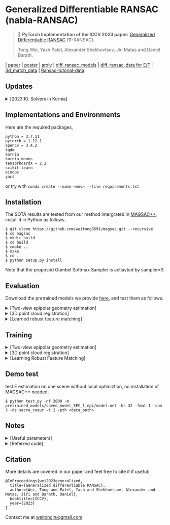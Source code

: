 # Generalized Differentiable RANSAC (nabla-RANSAC)

>:newspaper: **PyTorch Implementation of the ICCV 2023 paper:**
[Generalized Differentiable RANSAC](https://openaccess.thecvf.com/content/ICCV2023/papers/Wei_Generalized_Differentiable_RANSAC_ICCV_2023_paper.pdf) ($\nabla$-RANSAC).
>
>Tong Wei, Yash Patel, Alexander Shekhovtsov, Jiri Matas and Daniel Barath.

| [paper](https://openaccess.thecvf.com/content/ICCV2023/papers/Wei_Generalized_Differentiable_RANSAC_ICCV_2023_paper.pdf) | [poster](https://cmp.felk.cvut.cz/~weitong/nabla_ransac/poster_nabla_ransac.pdf) | [arxiv](https://arxiv.org/abs/2212.13185https://arxiv.org/abs/2212.1318) | [diff_ransac_models](https://cmp.felk.cvut.cz/~weitong/nabla_ransac/diff_ransac_models.zip) | [diff_ransac_data for E/F](https://cmp.felk.cvut.cz/~weitong/nabla_ransac/diff_ransac_data.zip) | [3d_match_data](https://cmp.felk.cvut.cz/~weitong/nabla_ransac/3d_match_data.zip) | [Ransac-tutorial-data](https://github.com/ducha-aiki/ransac-tutorial-2020-data)

## Updates
<details>
<summary>[2023.10. Solvers in Kornia]</summary>
Our implemented 5PC solver for essential matrix estimation is integrated in [Kornia](https://github.com/kornia/kornia)! Install it from source by

```
$ pip install git+https://github.com/kornia/kornia
```
An example of importing 5PC from [Kornia](https://github.com/kornia/kornia) is shown [here](kornia_5pc_example.ipynb).
</details>

<!-- > :file_folder: **Important links for the trained models and datasets:**
>
>Trained models of 5PC/7PC/8PC for E/F estimation, and 'point_model.net' for 3D point cloud registration are available at [diff_ransac_models](https://cmp.felk.cvut.cz/~weitong/nabla_ransac/diff_ransac_models.zip).
Data for E/F can be downloaded at [diff_ransac_data](https://cmp.felk.cvut.cz/~weitong/nabla_ransac/diff_ransac_data.zip), and [3d_match_data](https://cmp.felk.cvut.cz/~weitong/nabla_ransac/3d_match_data.zip) for point registration. -->
## Implementations and Environments


Here are the required packages,
```
python = 3.7.11
pytorch = 1.12.1
opencv = 3.4.2
tqdm
kornia
kornia_moons
tensorboardX = 2.2
scikit-learn
einops
yacs
```
or try with ```conda create --name <env> --file requirements.txt```


[comment]: <> (Example)

[comment]: <> (```)

[comment]: <> ($ conda create --name publish python==3.7.11)

[comment]: <> ($ conda install pytorch=1.12.1)

[comment]: <> ($ conda install pytorch-gpu=1.12.1 cudatoolkit=11.3)

[comment]: <> ($ conda install tqdm)

[comment]: <> ($ conda install tensorboardX)

[comment]: <> ($ conda install sklearn)

[comment]: <> (```)

<!-- ## Datasets
Saved features for E/F estimation can be downloaded from [diff_ransac_data](https://cmp.felk.cvut.cz/~weitong/nabla_ransac/diff_ransac_data.zip), including Scene St. Peters Square for training, and other 12 scenes for testing.
878M in total, contains two folders: 878M data and 1M evaluation list of numpy files.
The features of 3DMatch and 3DLoMatch for training, validation and testing can be downloaded from [3d_match_data](https://cmp.felk.cvut.cz/~weitong/nabla_ransac/3d_match_data.zip).

Specify the data path in all of the scripts by parameter '-pth <>'.
RootSIFT feature preparation is referred to [Ransac-tutorial-data](https://github.com/ducha-aiki/ransac-tutorial-2020-data), [NG-RANSAC](https://github.com/vislearn/ngransac).

[comment]: <> (Saved features and models can be downloaded from [here]&#40;https://cmp.felk.cvut.cz/~weitong/&#41;.) -->

## Installation
The SOTA results are tested from our method intergrated in [MAGSAC++](https://github.com/danini/magsac.git), install it in Python as follows.

<!-- Thanks to the public code of [MAGSAC](https://github.com/danini/magsac.git), we add the  -->

<!-- inside the C++ implementation, please clone it from [the forked MAGSAC repo including the new sampler](https://github.com/weitong8591/magsac.git), build the project by CMAKE, and compile, install in Python as follows. -->
```
$ git clone https://github.com/weitong8591/magsac.git --recursive
$ cd magsac
$ mkdir build
$ cd build
$ cmake ..
$ make
$ cd ..
$ python setup.py install
```
Note that the proposed Gumbel Softmax Sampler is actiavted by sampler=3. 

## Evaluation
Download the pretrained models we provide [here](https://cmp.felk.cvut.cz/~weitong/nabla_ransac/diff_ransac_models.zip), and test them as follows.

<details>
<summary>[Two-view epipolar geometry estimation]</summary>

Download the RootSIFT features of PhotoTourism from [here](https://cmp.felk.cvut.cz/~weitong/nabla_ransac/diff_ransac_data.zip), and run

```
$ python test_magsac.py -nf 2000 -m pretrained_models/saved_model_5PC_l_epi/model.net -bs 32 -fmat 0 -sam 1 -bm 1 -t 2 -pth <>
```
add ```-fmat 1 ``` to activate fundamental matrix estimation; use ```-ds <scene_name>``` instead of ```-bm 1``` to test on a specific scene.

AUC scores thresholded at [5, 10, 20] are compared for E estimation, F1 scores and median epipolar errors are the evluation metrics for F estimation.

Note: SuperPoint+SuperGlue features on ScanNet are coming soon.
</details>

<details>
<summary>[3D point cloud registration]</summary>

Download the 3DMatch and 3DLoMatch data from [here](https://cmp.felk.cvut.cz/~weitong/nabla_ransac/3d_match_data.zip), and run

```
$ python test_magsac_point.py -m diff_ransac_models/point_model.net -d cpu -us 0 -max 50000 -pth <>
```

The evaluation metrics refer to [registration](registration_utils.py) and [utils](geotransformer/utils/pointcloud.py) in [GeoTransformer](https://arxiv.org/pdf/2202.06688.pdf).


</details>

<details>
<summary>[Learned robust feature matching]</summary>

Download the images, camera intrinsics and extrinsics of PhotoTourism from [here](http://cmp.felk.cvut.cz/~mishkdmy/CVPR-RANSAC-Tutorial-2020/RANSAC-Tutorial-Data-EF.tar), and test with three protocols (-ransac): 0-OpenCV-RANSAC; 0-OpenCV-MAGSAC; 2-MAGSAC++ with PROSAC.

```
$ python test_ransac_loftr.py -nf 2000 -tr 1 -bs 1 -lr 0.000001 -t 3. -sam 3 -fmat 1 -sid loftr -m2 diff_ransac_models/loftr_model.pth -pth <>
```
</details>

## Training

<details>
<summary>[Two-view epipolar geometry estimation]</summary>

Train a importance score prediction model (eg, CLNet backbone, predicting importance score for each input tentative correspondences) with $\nabla$-RANSAC end to end. 

```
$ python train.py -nf 2000 -m pretrained_models/weights_init_net_3_sampler_0_epoch_1000_E_rs_r0.80_t0.00_w1_1.00_.net -bs 32 -fmat 0 -sam 2 -tr 1 -w2 1 -t 0.75 -pth <>
```

Notes: the [initilized weights](pretrained_models/weights_init_net_3_sampler_0_epoch_1000_E_rs_r0.80_t0.00_w1_1.00_.net) are applied; 
5PC is used for essential matrix estimation (-sam 2 -fmat 0); 7PC (-sam 2 -fmat 1) and 8PC (-sam 3 -fmat 1) can be used for F estimation. 

In terms of training loss, -w2 (mean epipolar errors) works the best in terms of AUC scores, however, using the linear combination of the classification loss (-w1 1) with -w2 as objective leads to more normal learning performance (always downward trend, but lower AUC scores in the inference). 
The epipolar loss (w2) is not stable in different training trials.

<!-- ```
$ python train.py -nf 2000 -m pretrained_models/weights_init_net_3_sampler_0_epoch_1000_E_rs_r0.80_t0.00_w1_1.00_.net -bs 32 -fmat 1 -sam 3 -tr 1 -w2 1 -t 0.75 -pth <>
``` -->
</details>

<details>
<summary>[3D point cloud registration]</summary>

<!-- ## :new: Application 2: Apply $\nabla$-RANSAC in 3D point cloud registration -->
Train a importance score prediction model (eg, CLNet backbone, predicting importance score for each input tentative correspondences) with $\nabla$-RANSAC end to end for point cloud registration. Rigid transformation slover is implemented. 

3DMatch train/val dataset is used, 

```
$ python train_point.py -nf 2000 -sam 2 -tr 1 -t 0.75 -pth <>
```
</details>

<details>
<summary>[Learning Robust Feature Matching]</summary>

End-to-end training of feature matcher(eg, LoFTR) with  $\nabla$-RANSAC to improve the predictions of matches and confidences.
Download 'outdoor_ds.ckpt' and put it into [pretrained_models](pretrained_models/).

```
$ python train_ransac_loftr.py -nf 2000 -tr 1 -bs 1 -lr 1e-6 -t 0.75 -sam 3 -fmat 1 -w2 1 -sid loftr -e 50 -p 0 -topk 1 -pth <>
```
</details>


## Demo test

test E estimation on one scene without local optimiztion, no installation of MAGSAC++ needed. 

```
$ python test.py -nf 2000 -m pretrained_models/saved_model_5PC_l_epi/model.net -bs 32 -fmat 1 -sam 3 -ds sacre_coeur -t 2 -pth <data_path>
```
<!-- [comment]: <> ([0.5924076, 0.6333666, 0.67357635])
test on a single scene using ```-ds <scene_name>``` , instead, ```-bm 1 ```indicates testing on 12 scenes.
[example_model](pretrained_models/saved_model_5PC_l_epi/model.net) is one of the saved models for quick try in this repo,
feel free to try more models, [diff_ransac_models](https://cmp.felk.cvut.cz/~weitong/nabla_ransac/diff_ransac_models.zip). -->

<!-- train/test with 8PC using ```-fmat 1 -sam 3```, 7PC ```-fmat 1 -sam 2```, 5PC ```-fmat 0 -sam 2```.
Note that we provide this Python script for simple checking. -->
## Notes

<details>
<summary>[Useful parameters]</summary>

```
-pth: the source path of all datasets
-sam: samplers, 0 - Uniform sampler, 1,2 - Gumbel Sampler for 5PC/7PC, 3 - Gumbel Sampler for 8PC, default=0
-w0, -w1, -w2: coefficients of different loss combination, L pose, L classification, L essential
-fmat: 0 - E, 1 - F, default=0
-lr learning rate, default=1e-4
-t: threshold, default=0.75
-e: epochs, default=10
-bs: batch size, default=32
-rbs: batch size of RANSAC iterations, default=64
-tr: train or test mode, default=0
-nf: number of features, default=2000
-m: pretrained model or trained model
-snn: the threshold of SNN ratio filter
-ds dataset, single dataset
-bm in batch mode, using all the 12 testing scenes defined in utils.py
-p probabilities, 0-normalized weights, 1-unnormarlized weights, 2-logits, default=2,
-topk: whether to get the loss averaged on the topk models or all.
```

</details>

<details>
<summary>[Referred code]</summary>

The minimal solvers, model scoring functions, local optimization, etc. are re-implemented in PyTorch referring to [MAGSAC](https://github.com/danini/magsac).
Also, thanks to the public repo of [CLNet](https://github.com/sailor-z/CLNet), [NG-RANSAC](https://github.com/vislearn/ngransac), and the libraries of
[PyTorch](https://pytorch.org/get-started/previous-versions/),
[Kornia](https://github.com/kornia/kornia).
</details>

## Citation
More details are covered in our paper and feel free to cite it if useful:
```
@InProceedings{wei2023generalized,
  title={Generalized differentiable RANSAC},
  author={Wei, Tong and Patel, Yash and Shekhovtsov, Alexander and Matas, Jiri and Barath, Daniel},
  booktitle={ICCV},
  year={2023}
}
```
Contact me at weitongln@gmail.com
